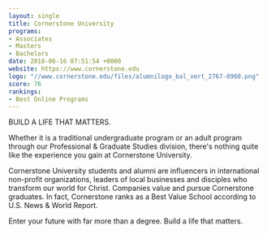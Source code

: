 ```yaml
---
layout: single
title: Cornerstone University
programs:
- Associates
- Masters
- Bachelors
date: 2018-06-16 07:51:54 +0000
website: https://www.cornerstone.edu
logo: "//www.cornerstone.edu/files/alumnilogo_bal_vert_2767-8960.png"
score: 76
rankings:
- Best Online Programs
---
```

BUILD A LIFE THAT MATTERS.

Whether it is a traditional undergraduate program or an adult program through our Professional & Graduate Studies division, there's nothing quite like the experience you gain at Cornerstone University.

Cornerstone University students and alumni are influencers in international non-profit organizations, leaders of local businesses and disciples who transform our world for Christ. Companies value and pursue Cornerstone graduates. In fact, Cornerstone ranks as a Best Value School according to U.S. News & World Report.

Enter your future with far more than a degree. Build a life that matters.